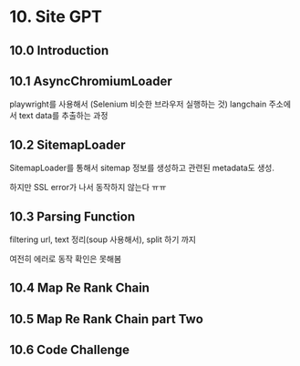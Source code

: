 # 10. Site GPT
## 10.0 Introduction
## 10.1 AsyncChromiumLoader
playwright를 사용해서 (Selenium 비슷한 브라우저 실행하는 것) langchain 주소에서 text data를 추출하는 과정
## 10.2 SitemapLoader
SitemapLoader를 통해서 sitemap 정보를 생성하고 관련된 metadata도 생성.

하지만 SSL error가 나서 동작하지 않는다 ㅠㅠ
## 10.3 Parsing Function
filtering url, text 정리(soup 사용해서), split 하기 까지

여전히 에러로 동작 확인은 못해봄
## 10.4 Map Re Rank Chain
## 10.5 Map Re Rank Chain part Two
## 10.6 Code Challenge
